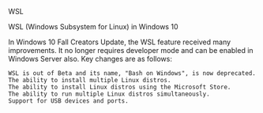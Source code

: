 WSL

WSL (Windows Subsystem for Linux) in Windows 10

In Windows 10 Fall Creators Update, the WSL feature received many improvements. It no longer requires developer mode and can be enabled in Windows Server also. Key changes are as follows:

    WSL is out of Beta and its name, "Bash on Windows", is now deprecated.
    The ability to install multiple Linux distros.
    The ability to install Linux distros using the Microsoft Store.
    The ability to run multiple Linux distros simultaneously.
    Support for USB devices and ports.
